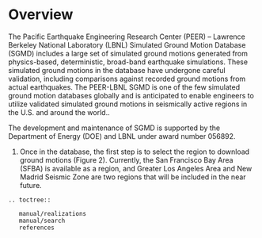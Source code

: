 # Overview

The Pacific Earthquake Engineering Research Center (PEER) – Lawrence Berkeley National Laboratory (LBNL) Simulated Ground Motion Database (SGMD) includes a large set of simulated ground motions generated from physics-based, deterministic, broad-band earthquake simulations. These simulated ground motions in the database have undergone careful validation, including comparisons against recorded ground motions from actual earthquakes. The PEER-LBNL SGMD is one of the few simulated ground motion databases globally and is anticipated to enable engineers to utilize validated simulated ground motions in seismically active regions in the U.S. and around the world..

The development and maintenance of SGMD is supported by the Department of Energy (DOE) and LBNL under award number 056892.


1. Once in the database, the first step is to select the region to download ground motions (Figure 2).
   Currently, the San Francisco Bay Area (SFBA) is available as a region, and Greater Los Angeles Area
   and New Madrid Seismic Zone are two regions that will be included in the near future. 


```{eval-rst}
.. toctree::

   manual/realizations
   manual/search
   references

```
